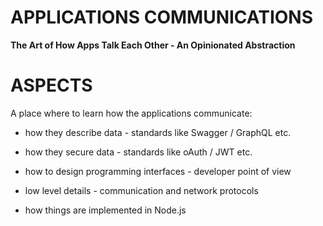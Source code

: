 # APPLICATIONS COMMUNICATIONS

**The Art of How Apps Talk Each Other - An Opinionated Abstraction**

# ASPECTS

A place where to learn how the applications communicate:

* how they describe data - standards like Swagger / GraphQL etc.

* how they secure data  - standards like oAuth / JWT etc.

* how to design programming interfaces - developer point of view

* low level details - communication and network protocols  

* how things are implemented in Node.js
